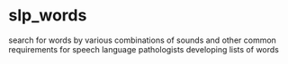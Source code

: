 # slp_words
search for words by various combinations of sounds and other common requirements for speech language pathologists developing lists of words

